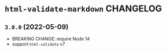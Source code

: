 # `html-validate-markdown` CHANGELOG

## `3.0.0` (2022-05-09)

- BREAKING CHANGE: require Node 14
- support `html-validate` v7
